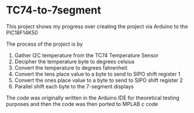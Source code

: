 # TC74-to-7segment
This project shows my progress over creating the project via Arduino to the PIC18F14K50

The process of the project is by
   1) Gather I2C temperature from the TC74 Temperature Sensor
   2) Decipher the temperature byte to degrees celsius
   3) Convert the temperature to degrees fahrenheit
   4) Convert the tens place value to a byte to send to SIPO shift register 1
   5) Convert the ones place value to a byte to send to SIPO shift register 2
   6) Parallel shift each byte to the 7-segment displays
   
   
The code was originally written in the Arduino IDE for theoretical testing purposes
      and then the code was then ported to MPLAB c code 
